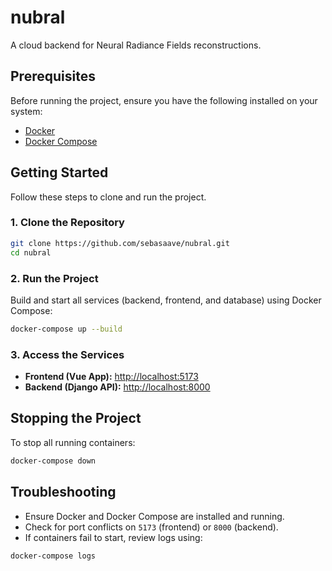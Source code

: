 # nubral
A cloud backend for Neural Radiance Fields reconstructions.

## Prerequisites

Before running the project, ensure you have the following installed on your system:

- [Docker](https://www.docker.com/)
- [Docker Compose](https://docs.docker.com/compose/)

## Getting Started

Follow these steps to clone and run the project.

### 1. Clone the Repository

```bash
git clone https://github.com/sebasaave/nubral.git
cd nubral
```

### 2. Run the Project

Build and start all services (backend, frontend, and database) using Docker Compose:

```bash
docker-compose up --build
```

### 3. Access the Services

- **Frontend (Vue App):** [http://localhost:5173](http://localhost:5173)
- **Backend (Django API):** [http://localhost:8000](http://localhost:8000)

## Stopping the Project

To stop all running containers:

```bash
docker-compose down
```

## Troubleshooting

- Ensure Docker and Docker Compose are installed and running.
- Check for port conflicts on `5173` (frontend) or `8000` (backend).
- If containers fail to start, review logs using:

```bash
docker-compose logs
```
